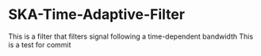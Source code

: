 # SKA-Time-Adaptive-Filter
This is a filter that filters signal following a time-dependent bandwidth
This is a test for commit
